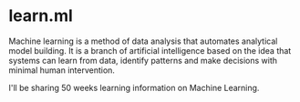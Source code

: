 # learn.ml
Machine learning is a method of data analysis that automates analytical model building. It is a branch of artificial intelligence based on the idea that systems can learn from data, identify patterns and make decisions with minimal human intervention.

I'll be sharing 50 weeks learning information on Machine Learning.

